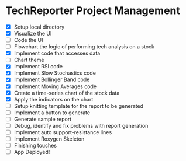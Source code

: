 # TechReporter Project Management

- [x] Setup local directory
- [x] Visualize the UI
- [ ] Code the UI
- [ ] Flowchart the logic of performing tech analysis on a stock
- [x] Implement code that accesses data
- [ ] Chart theme
- [x] Implement RSI code
- [x] Implement Slow Stochastics code
- [x] Implement Bollinger Band code
- [x] Implement Moving Averages code
- [x] Create a time-series chart of the stock data
- [x] Apply the indicators on the chart
- [ ] Setup knitting template for the report to be generated
- [ ] Implement a button to generate
- [ ] Generate sample report
- [ ] Debug, identify and fix problems with report generation
- [ ] Implement auto support-resistance lines
- [ ] Implement Roxygen Skeleton
- [ ] Finishing touches
- [ ] App Deployed!

